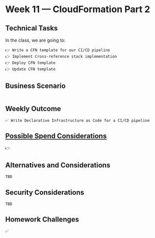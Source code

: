 # Week 11 — CloudFormation Part 2

## Technical Tasks
In the class, we are going to:

```
👉 Write a CFN template for our CI/CD pipeline
👉 Implement Cross-reference stack implementation 
👉 Deploy CFN template
👉 Update CFN template

```
## Business Scenario
```

```
## Weekly Outcome
```
✅ Write Declarative Infrastructure as Code for a CI/CD pipeline

```
## [Possible Spend Considerations](https://docs.google.com/document/d/10Hec7Or1ZUedl0ye-05mVPhYFR5-ySh2K8ZbFqTxu1w/edit#bookmark=id.pc57r5n8uv1)
```
👉 
```
## Alternatives and Considerations
```
TBD
```

## Security Considerations
```
TBD
```

## Homework Challenges 
``` 
✅ 
```